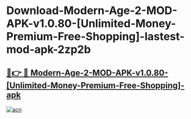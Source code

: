 # Download-Modern-Age-2-MOD-APK-v1.0.80-[Unlimited-Money-Premium-Free-Shopping]-lastest-mod-apk-2zp2b

<h2><a href="https://apkcomod.com?title=Modern-Age-2-MOD-APK-v1.0.80-[Unlimited-Money-Premium-Free-Shopping]">🔗👉 🔴 Modern-Age-2-MOD-APK-v1.0.80-[Unlimited-Money-Premium-Free-Shopping]-apk </a></h2>

[![acn](https://github.com/user-attachments/assets/0f9c940e-d8b0-45ae-aac7-cd30a18b3e1c)](https://apkcomod.com?title=Modern-Age-2-MOD-APK-v1.0.80-[Unlimited-Money-Premium-Free-Shopping])
